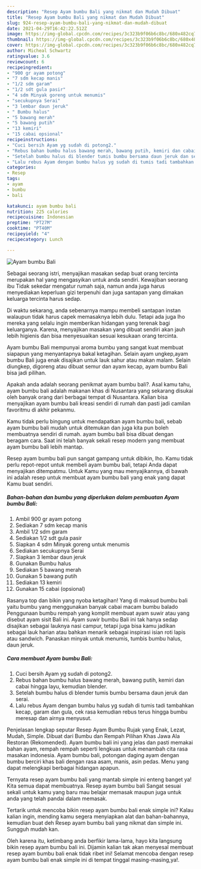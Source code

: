 ```yaml
---
description: "Resep Ayam bumbu Bali yang nikmat dan Mudah Dibuat"
title: "Resep Ayam bumbu Bali yang nikmat dan Mudah Dibuat"
slug: 924-resep-ayam-bumbu-bali-yang-nikmat-dan-mudah-dibuat
date: 2021-04-29T16:42:22.512Z
image: https://img-global.cpcdn.com/recipes/3c323b9f06b6c8bc/680x482cq70/ayam-bumbu-bali-foto-resep-utama.jpg
thumbnail: https://img-global.cpcdn.com/recipes/3c323b9f06b6c8bc/680x482cq70/ayam-bumbu-bali-foto-resep-utama.jpg
cover: https://img-global.cpcdn.com/recipes/3c323b9f06b6c8bc/680x482cq70/ayam-bumbu-bali-foto-resep-utama.jpg
author: Micheal Schwartz
ratingvalue: 3.6
reviewcount: 6
recipeingredient:
- "900 gr ayam potong"
- "7 sdm kecap manis"
- "1/2 sdm garam"
- "1/2 sdt gula pasir"
- "4 sdm Minyak goreng untuk menumis"
- "secukupnya Serai"
- "3 lembar daun jeruk"
- " Bumbu halus"
- "5 bawang merah"
- "5 bawang putih"
- "13 kemiri"
- "15 cabai opsional"
recipeinstructions:
- "Cuci bersih Ayam yg sudah di potong2."
- "Rebus bahan bumbu halus bawang merah, bawang putih, kemiri dan cabai hingga layu, kemudian blender."
- "Setelah bumbu halus di blender tumis bumbu bersama daun jeruk dan serai."
- "Lalu rebus Ayam dengan bumbu halus yg sudah di tumis tadi tambahkan kecap, garam dan gula, cek rasa kemudian rebus terus hingga bumbu meresap dan airnya menyusut."
categories:
- Resep
tags:
- ayam
- bumbu
- bali

katakunci: ayam bumbu bali 
nutrition: 225 calories
recipecuisine: Indonesian
preptime: "PT27M"
cooktime: "PT40M"
recipeyield: "4"
recipecategory: Lunch

---
```



![Ayam bumbu Bali](https://img-global.cpcdn.com/recipes/3c323b9f06b6c8bc/680x482cq70/ayam-bumbu-bali-foto-resep-utama.jpg)

Sebagai seorang istri, menyajikan masakan sedap buat orang tercinta merupakan hal yang mengasyikan untuk anda sendiri. Kewajiban seorang ibu Tidak sekedar mengatur rumah saja, namun anda juga harus menyediakan keperluan gizi terpenuhi dan juga santapan yang dimakan keluarga tercinta harus sedap.

Di waktu  sekarang, anda sebenarnya mampu membeli santapan instan walaupun tidak harus capek memasaknya lebih dulu. Tetapi ada juga lho mereka yang selalu ingin memberikan hidangan yang terenak bagi keluarganya. Karena, menyajikan masakan yang dibuat sendiri akan jauh lebih higienis dan bisa menyesuaikan sesuai kesukaan orang tercinta. 

Ayam bumbu Bali mempunyai aroma bumbu yang sangat kuat membuat siapapun yang menyantapnya bakal ketagihan. Selain ayam ungkep,ayam bumbu Bali juga enak disajikan untuk lauk sahur atau makan malam. Selain diungkep, digoreng atau dibuat semur dan ayam kecap, ayam bumbu Bali bisa jadi pilihan.

Apakah anda adalah seorang penikmat ayam bumbu bali?. Asal kamu tahu, ayam bumbu bali adalah makanan khas di Nusantara yang sekarang disukai oleh banyak orang dari berbagai tempat di Nusantara. Kalian bisa menyajikan ayam bumbu bali kreasi sendiri di rumah dan pasti jadi camilan favoritmu di akhir pekanmu.

Kamu tidak perlu bingung untuk mendapatkan ayam bumbu bali, sebab ayam bumbu bali mudah untuk ditemukan dan juga kita pun boleh membuatnya sendiri di rumah. ayam bumbu bali bisa dibuat dengan beragam cara. Saat ini telah banyak sekali resep modern yang membuat ayam bumbu bali lebih mantap.

Resep ayam bumbu bali pun sangat gampang untuk dibikin, lho. Kamu tidak perlu repot-repot untuk membeli ayam bumbu bali, tetapi Anda dapat menyajikan ditempatmu. Untuk Kamu yang mau menyajikannya, di bawah ini adalah resep untuk membuat ayam bumbu bali yang enak yang dapat Kamu buat sendiri.

<!--inarticleads1-->

##### Bahan-bahan dan bumbu yang diperlukan dalam pembuatan Ayam bumbu Bali:

1. Ambil 900 gr ayam potong
1. Sediakan 7 sdm kecap manis
1. Ambil 1/2 sdm garam
1. Sediakan 1/2 sdt gula pasir
1. Siapkan 4 sdm Minyak goreng untuk menumis
1. Sediakan secukupnya Serai
1. Siapkan 3 lembar daun jeruk
1. Gunakan  Bumbu halus
1. Sediakan 5 bawang merah
1. Gunakan 5 bawang putih
1. Sediakan 13 kemiri
1. Gunakan 15 cabai (opsional)


Rasanya top dan bikin yang nyoba ketagihan! Yang di maksud bumbu bali yaitu bumbu yang menggunakan banyak cabai macam bumbu balado Penggunaan bumbu rempah yang komplit membuat ayam suwir atau yang disebut ayam sisit Bali ini. Ayam suwir bumbu Bali ini tak hanya sedap disajikan sebagai lauknya nasi campur, tetapi juga bisa kamu jadikan sebagai lauk harian atau bahkan menarik sebagai inspirasi isian roti lapis atau sandwich. Panaskan minyak untuk menumis, tumbis bumbu halus, daun jeruk. 

<!--inarticleads2-->

##### Cara membuat Ayam bumbu Bali:

1. Cuci bersih Ayam yg sudah di potong2.
1. Rebus bahan bumbu halus bawang merah, bawang putih, kemiri dan cabai hingga layu, kemudian blender.
1. Setelah bumbu halus di blender tumis bumbu bersama daun jeruk dan serai.
1. Lalu rebus Ayam dengan bumbu halus yg sudah di tumis tadi tambahkan kecap, garam dan gula, cek rasa kemudian rebus terus hingga bumbu meresap dan airnya menyusut.


Penjelasan lengkap seputar Resep Ayam Bumbu Rujak yang Enak, Lezat, Mudah, Simple. Dibuat dari Bumbu dan Rempah Pilihan Khas Jawa Ala Restoran (Rekomended). Ayam bumbu bali ini yang jelas dan pasti memakai bahan ayam, rempah rempah seperti lengkuas untuk menambah cita rasa masakan indonesia. Ayam bumbu bali, potongan daging ayam dengan bumbu berciri khas bali dengan rasa asam, manis, asin pedas. Menu yang dapat melengkapi berbagai hidangan apapun. 

Ternyata resep ayam bumbu bali yang mantab simple ini enteng banget ya! Kita semua dapat membuatnya. Resep ayam bumbu bali Sangat sesuai sekali untuk kamu yang baru mau belajar memasak maupun juga untuk anda yang telah pandai dalam memasak.

Tertarik untuk mencoba bikin resep ayam bumbu bali enak simple ini? Kalau kalian ingin, mending kamu segera menyiapkan alat dan bahan-bahannya, kemudian buat deh Resep ayam bumbu bali yang nikmat dan simple ini. Sungguh mudah kan. 

Oleh karena itu, ketimbang anda berfikir lama-lama, hayo kita langsung bikin resep ayam bumbu bali ini. Dijamin kalian tak akan menyesal membuat resep ayam bumbu bali enak tidak ribet ini! Selamat mencoba dengan resep ayam bumbu bali enak simple ini di tempat tinggal masing-masing,ya!.

